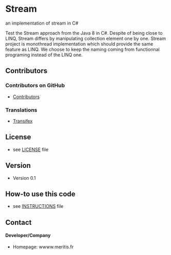 # Stream
an implementation of stream in C#

Test the Stream approach from the Java 8 in C#. 
Despite of being close to LINQ, Stream differs by manipulating collection element one by one. 
Stream project is monothread implementation which should provide the same feature as LINQ.
We choose to keep the naming coming from functionnal programing instead of the LINQ one.

## Contributors

### Contributors on GitHub
* [Contributors](https://github.com/username/sw-name/graphs/contributors)

### Translations
* [Transifex](https://www.transifex.com/projects/p/sw-name/)

## License 
* see [LICENSE](https://github.com/GaelOn/Stream/blob/master/LICENSE) file

## Version 
* Version 0.1

## How-to use this code
* see [INSTRUCTIONS](https://github.com/GaelOn/Stream/blob/master/INSTRUCTIONS.md) file

## Contact
#### Developer/Company
* Homepage: wwww.meritis.fr


